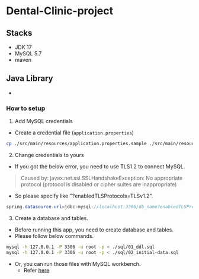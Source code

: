 # Dental-Clinic-project

## Stacks
- JDK 17
- MySQL 5.7
- maven

## Java Library
-

### How to setup
1. Add MySQL credentials
- Create a credential file (`application.properties`)
```bash
cp ./src/main/resources/application.properties.sample ./src/main/resources/application.properties
```
2. Change credentials to yours
- If you got the below error, you need to use TLS1.2 to connect MySQL.
> Caused by: javax.net.ssl.SSLHandshakeException: No appropriate protocol (protocol is disabled or cipher suites are inappropriate)
- So please specify like "?enabledTLSProtocols=TLSv1.2".
 ```java
 spring.datasource.url=jdbc:mysql://localhost:3306/db_name?enabledTLSProtocols=TLSv1.2
 ```

3. Create a database and tables.
- Before running this app, you need to create database and tables.
- Please follow below commands.
```bash
mysql -h 127.0.0.1 -P 3306 -u root -p < ./sql/01_ddl.sql
mysql -h 127.0.0.1 -P 3306 -u root -p < ./sql/02_initial-data.sql
```

- Or, you can run those files with MySQL workbench.
  - Refer [here](https://www.tutorialspoint.com/how-to-run-sql-script-in-mysql#:~:text=To%20run%20SQL%20script%20in%20MySQL%2C%20use%20the%20MySQL%20workbench,need%20to%20open%20MySQL%20workbench.&text=Now%2C%20File%20%2D%3E%20Open%20SQL,to%20open%20the%20SQL%20script.&text=Note%20%E2%88%92%20Press%20OK%20button%20twice%20to%20connect%20with%20MySQL.)



